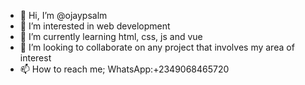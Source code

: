 - 👋 Hi, I’m @ojaypsalm
- 👀 I’m interested in web development 
- 🌱 I’m currently learning html, css, js and vue
- 💞️ I’m looking to collaborate on any project that involves my area of interest
- 📫 How to reach me; WhatsApp:+2349068465720

<!---
ojaypsalm/ojaypsalm is a ✨ special ✨ repository because its `README.md` (this file) appears on your GitHub profile.
You can click the Preview link to take a look at your changes.
--->
